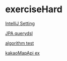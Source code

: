 # exerciseHard

[IntelliJ Setting](https://zzang9ha.tistory.com/334)

[JPA querydsl](https://shirohoo.github.io/spring/spring-data-jpa/2021-07-30-jpa-9/)

[algorithm test](https://school.programmers.co.kr/learn/challenges)

[kakaoMapApi ex](https://iftraveler.com/infotech/8-%ec%b9%b4%ec%b9%b4%ec%98%a4-%ec%a7%80%eb%8f%84-api-%ec%a2%8c%ed%91%9c-db-%eb%93%b1%eb%a1%9d%ed%95%98%ea%b8%b0/)

